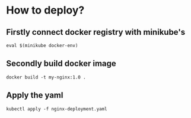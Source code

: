 # How to deploy?

## Firstly connect docker registry with minikube's

`eval $(minikube docker-env)`

## Secondly build docker image

`docker build -t my-nginx:1.0 .`

## Apply the yaml

`kubectl apply -f nginx-deployment.yaml`